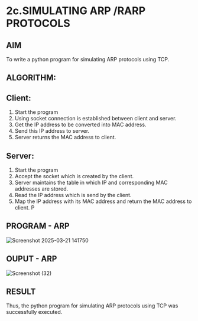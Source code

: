 # 2c.SIMULATING ARP /RARP PROTOCOLS
## AIM
To write a python program for simulating ARP protocols using TCP.
## ALGORITHM:
## Client:
1. Start the program
2. Using socket connection is established between client and server.
3. Get the IP address to be converted into MAC address.
4. Send this IP address to server.
5. Server returns the MAC address to client.
## Server:
1. Start the program
2. Accept the socket which is created by the client.
3. Server maintains the table in which IP and corresponding MAC addresses are
stored.
4. Read the IP address which is send by the client.
5. Map the IP address with its MAC address and return the MAC address to client.
P
## PROGRAM - ARP
![Screenshot 2025-03-21 141750](https://github.com/user-attachments/assets/64a32b70-058e-4435-bfce-151837070810)

## OUPUT - ARP
![Screenshot (32)](https://github.com/user-attachments/assets/7d3a3155-95b8-43a0-9940-1dbd5793b630)

## RESULT
Thus, the python program for simulating ARP protocols using TCP was successfully 
executed.
